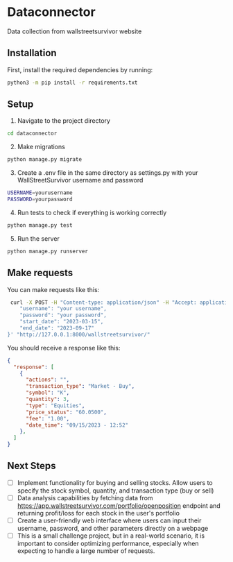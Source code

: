 # Dataconnector
Data collection from wallstreetsurvivor website


## Installation

First, install the required dependencies by running:
```bash
python3 -m pip install -r requirements.txt
```

## Setup
1. Navigate to the project directory
```bash
cd dataconnector
```

2. Make migrations
```bash
python manage.py migrate
```

3. Create a .env file in the same directory as settings.py with your WallStreetSurvivor username and password
```bash
USERNAME=yourusername
PASSWORD=yourpassword
```

4. Run tests to check if everything is working correctly
```bash
python manage.py test
```

5. Run the server
```bash
python manage.py runserver
```

## Make requests
You can make requests like this:
```bash
 curl -X POST -H "Content-type: application/json" -H "Accept: application/json" -d '{
    "username": "your username",
    "password": "your password",
    "start_date": "2023-03-15",
    "end_date": "2023-09-17"
}' "http://127.0.0.1:8000/wallstreetsurvivor/"
```

You should receive a response like this:
```json
{
  "response": [
    {
      "actions": "",
      "transaction_type": "Market - Buy",
      "symbol": "K",
      "quantity": 3,
      "type": "Equities",
      "price_status": "60.0500",
      "fee": "1.00",
      "date_time": "09/15/2023 - 12:52"
    },
  ]
}
```
## Next Steps
- [ ] Implement functionality for buying and selling stocks. Allow users to specify the stock symbol, quantity, and transaction type (buy or sell)
- [ ] Data analysis capabilities by fetching data from https://app.wallstreetsurvivor.com/portfolio/openposition endpoint and returning profit/loss for each stock in the user's portfolio
- [ ] Create a user-friendly web interface where users can input their username, password, and other parameters directly on a webpage
- [ ] This is a small challenge project, but in a real-world scenario, it is important to consider optimizing performance, especially when expecting to handle a large number of requests.
